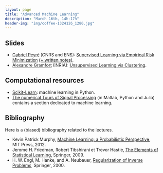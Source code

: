 ```yaml
---
layout: page
title: "Advanced Machine Learning"
description: "March 16th, 14h-17h"
header-img: "img/coffee-1324126_1280.jpg"
---
```


Slides
----

- [Gabriel Peyré](http://www.gpeyre.com) (CNRS and ENS): [Supervised Learning via Empirical Risk Minimization](../slides/mc12-peyre.pdf) [(+ written notes)](../slides/mc12-peyre-notes.pdf).
- [Alexandre Gramfort](http://alexandre.gramfort.net/) (INRIA): [Unsupervised Learning via Clustering](../slides/mc12-gramfort.pdf).


Computational resources
----

- [Scikit-Learn](http://scikit-learn.org/): machine learning in Python.
- [The numerical Tours of Signal Processing](http://www.numerical-tours.com) (in Matlab, Python and Julia) contains a section dedicated to machine learning.

Bibliography
----

Here is a (biased) bibliography related to the lectures.

- Kevin Patrick Murphy, [Machine Learning: a Probabilistic Perspective](https://www.cs.ubc.ca/~murphyk/MLbook/), MIT Press, 2012.
- Jerome H. Friedman, Robert Tibshirani et Trevor Hastie, [The Elements of Statistical Learning](https://statweb.stanford.edu/~tibs/ElemStatLearn/), Springer, 2009.
- H. W. Engl, M. Hanke, and A. Neubauer, [Regularization of Inverse Problems](http://www.springer.com/br/book/9780792341574), Springer, 2000.
